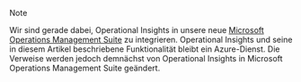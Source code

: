 > [!NOTE]
> Wir sind gerade dabei, Operational Insights in unsere neue [Microsoft Operations Management Suite](http://microsoft.com/oms) zu integrieren. Operational Insights und seine in diesem Artikel beschriebene Funktionalität bleibt ein Azure-Dienst. Die Verweise werden jedoch demnächst von Operational Insights in Microsoft Operations Management Suite geändert.
> 
> 

<!---HONumber=August15_HO6-->